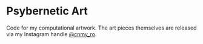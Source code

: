 # Psybernetic Art

Code for my computational artwork. The art pieces themselves are released via my Instagram handle [@cnmy_ro](https://www.instagram.com/cnmy_ro).